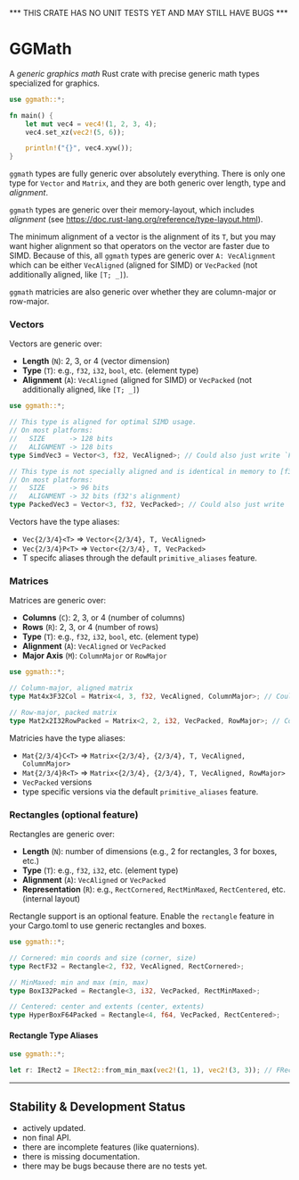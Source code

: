 *** THIS CRATE HAS NO UNIT TESTS YET AND MAY STILL HAVE BUGS ***

# GGMath

A *generic graphics math* Rust crate with precise generic math types specialized for graphics.

```rust
use ggmath::*;

fn main() {
    let mut vec4 = vec4!(1, 2, 3, 4);
    vec4.set_xz(vec2!(5, 6));

    println!("{}", vec4.xyw());
}
```

`ggmath` types are fully generic over absolutely everything.
There is only one type for `Vector` and `Matrix`, and they are both generic over length, type and *alignment*.

`ggmath` types are generic over their memory-layout,
which includes *alignment* (see <https://doc.rust-lang.org/reference/type-layout.html>).

The minimum alignment of a vector is the alignment of its `T`,
but you may want higher alignment so that operators on the vector are faster due to SIMD.
Because of this, all `ggmath` types are generic over `A: VecAlignment` which can be either `VecAligned` (aligned for SIMD) or `VecPacked` (not additionally aligned, like `[T; _]`).

`ggmath` matricies are also generic over whether they are column-major or row-major.

### Vectors

Vectors are generic over:
- **Length** (`N`): 2, 3, or 4 (vector dimension)
- **Type** (`T`): e.g., `f32`, `i32`, `bool`, etc. (element type)
- **Alignment** (`A`): `VecAligned` (aligned for SIMD) or `VecPacked` (not additionally aligned, like `[T; _]`)

```rust
use ggmath::*;

// This type is aligned for optimal SIMD usage.
// On most platforms:
//   SIZE      -> 128 bits
//   ALIGNMENT -> 128 bits
type SimdVec3 = Vector<3, f32, VecAligned>; // Could also just write `FVec3`

// This type is not specially aligned and is identical in memory to [f32; 3].
// On most platforms:
//   SIZE      -> 96 bits
//   ALIGNMENT -> 32 bits (f32's alignment)
type PackedVec3 = Vector<3, f32, VecPacked>; // Could also just write `FVec3P`
```

Vectors have the type aliases:
- `Vec{2/3/4}<T>` => `Vector<{2/3/4}, T, VecAligned>`
- `Vec{2/3/4}P<T>` => `Vector<{2/3/4}, T, VecPacked>`
- T specifc aliases through the default `primitive_aliases` feature.

### Matrices

Matrices are generic over:
- **Columns** (`C`): 2, 3, or 4 (number of columns)
- **Rows** (`R`): 2, 3, or 4 (number of rows)
- **Type** (`T`): e.g., `f32`, `i32`, `bool`, etc. (element type)
- **Alignment** (`A`): `VecAligned` or `VecPacked`
- **Major Axis** (`M`): `ColumnMajor` or `RowMajor`

```rust
use ggmath::*;

// Column-major, aligned matrix
type Mat4x3F32Col = Matrix<4, 3, f32, VecAligned, ColumnMajor>; // Could just write `FMat4x3C`

// Row-major, packed matrix
type Mat2x2I32RowPacked = Matrix<2, 2, i32, VecPacked, RowMajor>; // Could just write `IMat2RP`
```

Matricies have the type aliases:
- `Mat{2/3/4}C<T>` => `Matrix<{2/3/4}, {2/3/4}, T, VecAligned, ColumnMajor>`
- `Mat{2/3/4}R<T>` => `Matrix<{2/3/4}, {2/3/4}, T, VecAligned, RowMajor>`
- `VecPacked` versions
- type specific versions via the default `primitive_aliases` feature.

### Rectangles (optional feature)

Rectangles are generic over:
- **Length** (`N`): number of dimensions (e.g., 2 for rectangles, 3 for boxes, etc.)
- **Type** (`T`): e.g., `f32`, `i32`, etc. (element type)
- **Alignment** (`A`): `VecAligned` or `VecPacked`
- **Representation** (`R`): e.g., `RectCornered`, `RectMinMaxed`, `RectCentered`, etc. (internal layout)

Rectangle support is an optional feature. Enable the `rectangle` feature in your Cargo.toml to use generic rectangles and boxes.

```rust
use ggmath::*;

// Cornered: min coords and size (corner, size)
type RectF32 = Rectangle<2, f32, VecAligned, RectCornered>;

// MinMaxed: min and max (min, max)
type BoxI32Packed = Rectangle<3, i32, VecPacked, RectMinMaxed>;

// Centered: center and extents (center, extents)
type HyperBoxF64Packed = Rectangle<4, f64, VecPacked, RectCentered>;
```

#### Rectangle Type Aliases

```rust
use ggmath::*;

let r: IRect2 = IRect2::from_min_max(vec2!(1, 1), vec2!(3, 3)); // FRect2 = Rectangle<2, f32, VecAligned, RectCornered>
```

---

## Stability & Development Status

- actively updated.
- non final API.
- there are incomplete features (like quaternions).
- there is missing documentation.
- there may be bugs because there are no tests yet.
